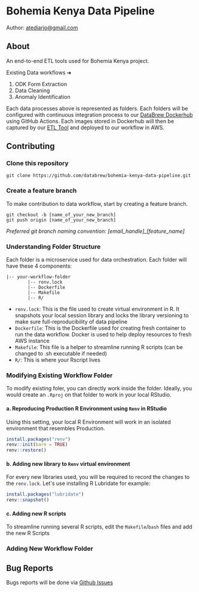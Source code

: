 # Bohemia Kenya Data Pipeline
Author: atediarjo@gmail.com

## About
An end-to-end ETL tools used for Bohemia Kenya project. 

Existing Data workflows ➜
1. ODK Form Extraction
2. Data Cleaning
3. Anomaly Identification

Each data processes above is represented as folders. Each folders will be configured with continuous integration process to our [DataBrew Dockerhub](https://hub.docker.com/search?q=databrewllc) using GitHub Actions. Each images stored in Dockerhub will then be captured by our [ETL Tool](https://github.com/databrew/ecs-data-workflow/tree/main) and deployed to our workflow in AWS.

## Contributing

### Clone this repository
```
git clone https://github.com/databrew/bohemia-kenya-data-pipeline.git
```

### Create a feature branch
To make contribution to data workflow, start by creating a feature branch. 
```
git checkout -b [name_of_your_new_branch]
git push origin [name_of_your_new_branch]
```
*Preferred git branch naming convention: [email_handle]_[feature_name]*

### Understanding Folder Structure
Each folder is a microservice used for data orchestration. Each folder will have these 4 components:
```
|-- your-workflow-folder
        |-- renv.lock
        |-- Dockerfile
        |-- Makefile
        |-- R/
```
- `renv.lock`: This is the file used to create virtual environment in R. It snapshots your local session library and locks the library versioning to make sure full-reproducibility of data pipeline
- `Dockerfile`: This is the Dockerfile used for creating fresh container to run the data workflow. Docker is used to help deploy resources to fresh AWS instance
- `Makefile`: This file is a helper to streamline running R scripts (can be changed to .sh executable if needed)
- `R/`: This is where your Rscript lives

### Modifying Existing Workflow Folder

To modify existing foler, you can directly work inside the folder. Ideally, you would create an `.Rproj` on that folder to work in your local RStudio.

#### a. Reproducing Production R Environment using `Renv` in RStudio
Using this setting, your local R Environment will work in an isolated environment that resembles Production.

```R
install.packages("renv")
renv::init(bare = TRUE)
renv::restore()
```

#### b. Adding new library to `Renv` virtual environment
For every new libraries used, you will be required to record the changes to the `renv.lock`. Let's use installing R Lubridate for example:

```R
install.packages("lubridate")
renv::snapshot()
```

#### c. Adding new R scripts
To streamline running several R scripts, edit the `Makefile`/`bash` files and add the new R Scripts

### Adding New Workflow Folder


## Bug Reports
Bugs reports will be done via [Github Issues](https://github.com/databrew/bohemia-kenya-data-pipeline/issues)
